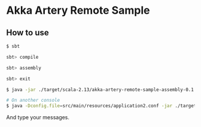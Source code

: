 # Akka Artery Remote Sample

## How to use

```bash
$ sbt

sbt> compile

sbt> assembly

sbt> exit

$ java -jar ./target/scala-2.13/akka-artery-remote-sample-assembly-0.1.0.jar 25521

# On another console
$ java -Dconfig.file=src/main/resources/application2.conf -jar ./target/scala-2.13/akka-artery-remote-sample-assembly-0.1.0.jar 25520
```

And type your messages.